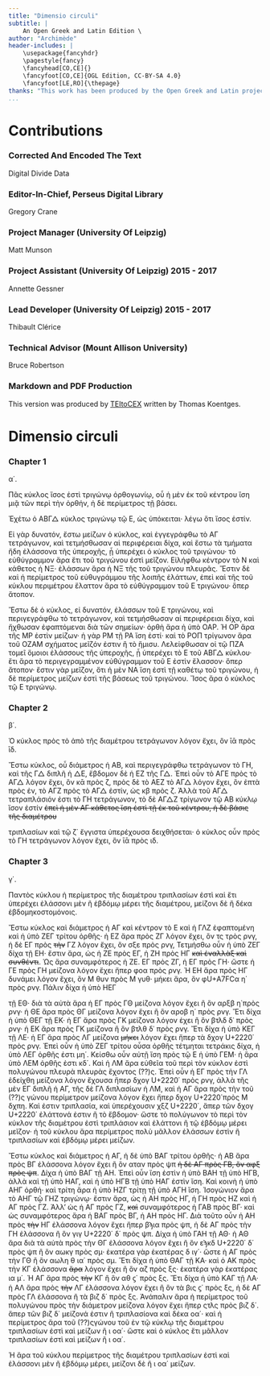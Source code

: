 ```yaml
---
title: "Dimensio circuli"
subtitle: |
	An Open Greek and Latin Edition \ 
author: "Archimède"
header-includes: | 
	\usepackage{fancyhdr}
	\pagestyle{fancy}
	\fancyhead[CO,CE]{}
	\fancyfoot[CO,CE]{OGL Edition, CC-BY-SA 4.0}
	\fancyfoot[LE,RO]{\thepage}
thanks: "This work has been produced by the Open Greek and Latin project through the help of volunteers. See contributions for details."
...
```


# Contributions


### Corrected And Encoded The Text

Digital Divide Data  
  
### Editor-In-Chief, Perseus Digital Library

Gregory Crane  
  
### Project Manager (University Of Leipzig)

Matt Munson  
  
### Project Assistant (University Of Leipzig) 2015 - 2017

Annette Gessner  
  
### Lead Developer (University Of Leipzig) 2015 - 2017

Thibault Clérice  
  
### Technical Advisor (Mount Allison University)

Bruce Robertson  
  
### Markdown and PDF Production

This version was produced by [TEItoCEX](https://github.com/ThomasK81/TEItoCEX) written by Thomas Koentges.

# Dimensio circuli

### Chapter 1

<head>α΄.</head>
<p>Πᾶς κύκλος ἴσος ἐστὶ τριγώνῳ ὀρθογωνίῳ, οὗ ἡ μὲν ἐκ
τοῦ κέντρου ἴση μιᾷ τῶν περὶ τὴν ὀρθήν, ἡ δὲ περίμετρος
τῇ βάσει.</p>
<lb n="5"/> <p>Ἐχέτω ὁ ΑΒΓ&#9651; κύκλος τριγώνῳ τῷ Ε, ὡς ὑπόκειται·
λέγω ὅτι ἴσος ἐστίν.</p>
<figure><graphic url="http://heml.mta.ca/lace/sidebysideview2/12882220"/></figure>
<p>Εἰ γὰρ δυνατόν, ἔστω μείζων ὁ κύκλος, καὶ ἐγγεγράφθω
τὸ ΑΓ τετράγωνον, καὶ τετμήσθωσαν αἱ περιφέρειαι δίχα,
καὶ ἔστω τὰ τμήματα ἤδη ἐλάσσονα τῆς ὑπεροχῆς, ᾗ
<lb n="10"/> ὑπερέχει ὁ κύκλος τοῦ τριγώνου· τὸ εὐθύγραμμον ἄρα
ἔτι τοῦ τριγώνου ἐστὶ μεῖζον. Εἰλήφθω κέντρον τὸ Ν καὶ
κάθετος ἡ ΝΞ· ἐλάσσων ἄρα ἡ ΝΞ τῆς τοῦ τριγώνου
πλευρᾶς. Ἔστιν δὲ καὶ ἡ περίμετρος τοῦ εὐθυγράμμου τῆς

<pb n="139"/>
λοιπῆς ἐλάττων, ἐπεὶ καὶ τῆς τοῦ κύκλου περιμέτρου
ἔλαττον ἄρα τὸ εὐθύγραμμον τοῦ Ε τριγώνου· ὅπερ
ἄτοπον.</p>
<figure><graphic url="http://heml.mta.ca/lace/sidebysideview2/12882220"/></figure>
<p>Ἔστω δὲ ὁ κύκλος, εἰ δυνατόν, ἐλάσσων τοῦ Ε τριγώνου,
<lb n="5"/> καὶ περιγεγράφθω τὸ τετράγωνον, καὶ τετμήσθωσαν αἱ
περιφέρειαι δίχα, καὶ ἤχθωσαν ἐφαπτόμεναι διὰ τῶν
σημείων· ὀρθὴ ἄρα ἡ ὑπὸ ΟΑΡ. Ἡ ΟΡ ἄρα τῆς ΜΡ ἐστὶν
μείζων· ἡ γὰρ ΡΜ τῇ ΡΑ ἴση ἐστί· καὶ τὸ ΡΟΠ τρίγωνον
ἄρα τοῦ ΟΖΑΜ σχήματος μεῖζόν ἐστιν ἢ τὸ ἥμισυ. Λελείφθωσαν
<lb n="10"/> οἱ τῷ ΠΖΑ τομεῖ ὅμοιοι ἐλάσσους τῆς ὑπεροχῆς,
ᾗ ὑπερέχει τὸ Ε τοῦ ΑΒΓ&#9651; κύκλου· ἔτι ἄρα τὸ περιγεγραμμένον
εὐθύγραμμον τοῦ Ε ἐστὶν ἔλασσον· ὅπερ
ἄτοπον· ἔστιν γὰρ μεῖζον, ὅτι ἡ μὲν ΝΑ ἴση ἐστὶ τῇ
καθέτῳ τοῦ τριγώνου, ἡ δὲ περίμετρος μείζων ἐστὶ τῆς
<lb n="15"/> βάσεως τοῦ τριγώνου. Ἴσος ἄρα ὁ κύκλος τῷ Ε τριγώνῳ.</p>


### Chapter 2

<head>β΄.</head>
<p>Ὁ κύκλος πρὸς τὸ ἀπὸ τῆς διαμέτρου τετράγωνον
λόγον ἔχει, ὃν ῑᾱ πρὸς ῑδ.</p>
<p>Ἔστω κύκλος, οὗ διάμετρος ἡ ΑΒ, καὶ περιγεγράφθω
<lb n="20"/> τετράγωνον τὸ ΓΗ, καὶ τῆς Γ&#9651; διπλῆ ἡ &#9651;Ε, ἕβδομον δὲ ἡ
ΕΖ τῆς Γ&#9651;. Ἐπεὶ οὖν τὸ ΑΓΕ πρὸς τὸ ΑΓ&#9651; λόγον ἔχει,
ὃν κᾱ πρὸς ζ, πρὸς δὲ τὸ ΑΕΖ τὸ ΑΓ&#9651; λόγον ἔχει, ὃν ἑπτὰ

<pb n="140"/>
πρὸς ἐν, τὸ ΑΓΖ πρὸς τὸ ΑΓ&#9651; ἐστίν, ὡς κβ πρὸς ζ. Ἀλλὰ
τοῦ ΑΓ&#9651; τετραπλάσιόν ἐστι τὸ ΓΗ τετράγωνον, τὸ δὲ
ΑΓ&#9651;Ζ τρίγωνον τῷ ΑΒ κύκλῳ ἴσον ἐστίν <del>ἐπεὶ ἡ μὲν ΑΓ
κάθετος ἴση ἐστὶ τῇ ἐκ τοῦ κέντρου, ἡ δὲ βάσις τῆς διαμέτρου
<figure><graphic url="http://heml.mta.ca/lace/sidebysideview2/12882220"/></figure>
<lb n="5"/> τριπλασίων καὶ τῷ ζ΄ ἔγγιστα ὑπερέχουσα δειχθήσεται</del>·
ὁ κύκλος οὖν πρὸς τὸ ΓΗ τετράγωνον λόγον ἔχει,
ὃν ῑᾱ πρὸς ιδ.</p>


### Chapter 3

<head>γ΄.</head>
<p>Παντὸς κύκλου ἡ περίμετρος τῆς διαμέτρου τριπλασίων
<lb n="10"/> ἐστὶ καὶ ἔτι ὑπερέχει ἐλάσσονι μὲν ἢ ἑβδόμῳ μέρει τῆς
διαμέτρου, μείζονι δὲ ἢ δέκα ἑβδομηκοστομόνοις.</p>
<p>Ἔστω κύκλος καὶ διάμετρος ἡ ΑΓ καὶ κέντρον τὸ Ε καὶ
ἡ ΓΛΖ ἐφαπτομένη καὶ ἡ ὑπὸ ΖΕΓ τρίτου ὀρθῆς· ἡ ΕΖ
ἄρα πρὸς ΖΓ λόγον ἔχει, ὃν τς τρὸς ρνγ, ἡ δὲ ΕΓ πρὸς
<lb n="15"/> <del>τὴν</del> ΓΖ λόγον ἔχει, ὃν σξε πρὸς ρνγ, Τετμήσθω οὖν ἡ
ὑπὸ ΖΕΓ δίχα τῇ ΕΗ· ἔστιν ἄρα, ὡς ἡ ΖΕ πρὸς ΕΓ, ἡ ΖΗ

<pb n="141"/>
πρὸς ΗΓ <del>καὶ ἐναλλὰξ καὶ συνθέντι</del>. Ὡς ἄρα συναμφότερος
ἡ ΖΕ. ΕΓ πρὸς ΖΓ, ἡ ΕΓ πρὸς ΓΗ· ὥστε ἡ ΓΕ πρὸς
ΓΗ μείζονα λόγον ἔχει ἤπερ φοα πρὸς ρνγ. Ἡ ΕΗ ἄρα
πρὸς ΗΓ δυνάμει λόγον ἔχει, ὃν Μ θυν πρὸς Μ γυθ·
<lb n="5"/> μήκει ἄρα, ὃν φU+A7FCα η΄ πρὸς ρνγ. Πάλιν δίχα ἡ ὑπὸ ΗΕΓ
<figure><graphic url="http://heml.mta.ca/lace/sidebysideview2/12882220"/></figure>
τῇ ΕΘ· διὰ τὰ αὐτὰ ἄρα ἡ ΕΓ πρὸς ΓΘ μείζονα λόγον
ἔχει ἢ ὃν αρξβ η΄πρὸς ρνγ· ἡ ΘΕ ἄρα πρὸς ΘΓ μείζονα
λόγον ἔχει ἢ ὃν αροβ η΄ πρὸς ρνγ. Ἔτι δίχα ἡ ὑπὸ ΘΕΓ
τῇ ΕΚ· ἡ ΕΓ ἄρα πρὸς ΓΚ μείζονα λόγον ἐχει ἢ ὃν βτλδ
<lb n="10"/> δ᾿ πρὸς ρνγ· ἡ ΕΚ ἄρα πρὸς ΓΚ μείζονα ἢ ὃν βτλθ δ᾿ πρὸς
ρνγ. Ἔτι δίχα ἡ ὑπὸ ΚΕΓ τῇ ΛΕ· ἡ ΕΓ ἄρα πρὸς ΛΓ
μείζονα <del>μήκει</del> λόγον ἔχει ἤπερ τὰ δχογ U+2220΄ πρὸς ρνγ.
Ἐπεὶ οὖν ἡ ὑπὸ ΖΕΓ τρίτου οὖσα ὀρθῆς τέτμηται τετράκις
δίχα, ἡ ὑπὸ ΛΕΓ ὀρθῆς ἐστι μη΄. Κείσθω οὖν αὐτῇ ἴση
<lb n="15"/> πρὸς τῷ Ε ἡ ὑπὸ ΓΕΜ· ἡ ἄρα ὑπὸ ΛΕΜ ὀρθῆς ἐστι κδ΄.
Καὶ ἡ ΛΜ ἄρα εὐθεῖα τοῦ περὶ τὸν κύκλον ἐστὶ πολυγώνου
πλευρὰ πλευρὰς ἔχοντος (??)ς. Ἐπεὶ οὖν ἡ ΕΓ πρὸς τὴν

<pb n="142"/>
ΓΛ ἐδείχθη μείζονα λόγον ἔχουσα ἤπερ δχογ U+2220΄ πρὸς ρνγ,
ἀλλὰ τῆς μὲν ΕΓ διπλῆ ἡ ΑΓ, τῆς δὲ ΓΛ διπλασίων ἡ ΛΜ,
καὶ ἡ ΑΓ ἄρα πρὸς τὴν τοῦ (??)ς γώνου περίμετρον μείζονα
λόγον ἔχει ἤπερ δχογ U+2220΄πρὸς Μ δχπη. Καὶ ἐστιν τριπλασία,
<lb n="5"/> καὶ ὑπερέχουσιν χξζ U+2220΄, ἅπερ τῶν δχογ U+2220΄ ἐλάττονά
ἐστιν ἢ τὸ ἕβδομον· ὥστε τὸ πολύγωνον τὸ περὶ τὸν
κύκλον τῆς διαμέτρου ἐστὶ τριπλάσιον καὶ ἐλάττονι ἢ τῷ
ἑβδόμῳ μέρει μεῖζον· ἡ τοῦ κύκλου ἄρα περίμετρος πολὺ
μᾶλλον ἐλάσσων ἐστὶν ἢ τριπλασίων καὶ ἑβδόμῳ μέρει
<lb n="10"/> μείζων.</p>
<figure><graphic url="http://heml.mta.ca/lace/sidebysideview2/12882220"/></figure>
<p>Ἔστω κύκλος καὶ διάμετρος ἡ ΑΓ, ἡ δὲ ὑπὸ ΒΑΓ
τρίτου ὀρθῆς· ἡ ΑΒ ἄρα πρὸς ΒΓ ἐλάσσονα λόγον ἔχει
ἢ ὃν αταν πρὸς ψπ <del>ἡ δὲ ΑΓ πρὸς ΓΒ, ὃν αφξ πρὸς ψπ</del>.
Δίχα ἡ ὑπὸ ΒΑΓ τῇ ΑΗ. Ἐπεὶ οὖν ἴση ἐστὶν ἡ ὑπὸ ΒΑΗ
<lb n="15"/> τῇ ὑπὸ ΗΓΒ, ἀλλὰ καὶ τῇ ὑπὸ ΗΑΓ, καὶ ἡ ὑπὸ ΗΓΒ τῇ
ὑπὸ ΗΑΓ ἐστὶν ἴση. Καὶ κοινὴ ἡ ὑπὸ ΑΗΓ ὀρθή·
καὶ τρίτη ἄρα ἡ ὑπὸ ΗΖΓ τρίτῃ τῇ ὑπὸ ΑΓΗ ἴση. Ἰσογώνιον
ἄρα τὸ ΑΗΓ τῷ ΓΗΖ τριγώνῳ· ἔστιν ἄρα, ὡς ἡ ΑΗ πρὸς
ΗΓ, ἡ ΓΗ πρὸς ΗΖ καὶ ἡ ΑΓ πρὸς ΓΖ. Ἀλλʼ ὡς ἡ ΑΓ
<lb n="20"/> πρὸς ΓΖ, <del>καὶ</del> συναμφότερος ἡ ΓΑΒ πρὸς ΒΓ· καὶ ὡς
συναμφότερος ἄρα ἡ ΒΑΓ πρὸς ΒΓ, ἡ ΑΗ πρὸς ΗΓ. Διὰ

<pb n="143"/>
τοῦτο οὖν ἡ ΑΗ πρὸς <del>τὴν</del> ΗΓ ἐλάσσονα λόγον ἔχει
ἤπερ βϡια πρὸς ψπ, ἡ δὲ ΑΓ πρὸς τὴν ΓΗ ἐλάσσονα ἢ
ὃν γιγ U+2220΄ δ΄ πρὸς ψπ. Δίχα ἡ ὑπὸ ΓΑΗ τῇ ΑΘ· ἡ ΑΘ
ἄρα διὰ τὰ αὐτὰ πρὸς τὴν ΘΓ ἐλάσσονα λόγον ἔχει ἢ ὃν
<lb n="5"/> εϡκδ U+2220΄ δ΄ πρὸς ψπ ἢ ὃν αωκγ πρὸς σμ· ἑκατέρα γὰρ
ἑκατέρας δ ιγ΄· ὥστε ἡ ΑΓ πρὸς τὴν ΓΘ ἢ ὃν αωλη θ ια΄
πρὸς σμ. Ἔτι δίχα ἡ ὑπὸ ΘΑΓ τῇ ΚΑ· καὶ ὁ ΑΚ πρὸς
τὴν ΚΓ ἐλάσσονα <del>ἄρα</del> λόγον ἔχει ἢ ὃν αζ πρὸς ξς·
ἑκατέρα γὰρ ἑκατέρας ια μ΄. Ἡ ΑΓ ἄρα πρὸς <del>τὴν</del> ΚΓ ἢ
<lb n="10"/> ὃν αθ ϛ΄ πρὸς ξς. Ἔτι δίχα ἡ ὑπὸ ΚΑΓ τῇ ΛΑ· ἡ ΑΛ ἄρα
πρὸς <del>τὴν</del> ΛΓ ἐλάσσονα λόγον ἔχει ἢ ὃν τὰ βις ϛ΄ πρὸς
ξς, ἡ δὲ ΑΓ πρὸς ΓΛ ἐλάσσονα ἢ τὰ βιζ δ΄ πρὸς ξς.
Ἀνάπαλιν ἄρα ἡ περίμετρος τοῦ πολυγώνου πρὸς τὴν
διάμετρον μείζονα λόγον ἔχει ἤπερ ςτλς πρὸς βιζ δ΄. ἅπερ
<lb n="15"/> τῶν βιζ δ΄ μείζονά ἐστιν ἢ τριπλασίονα καὶ δέκα οα΄· καὶ
ἡ περίμετρος ἄρα τοῦ (??)ςγώνου τοῦ ἐν τῷ κύκλῳ τῆς
διαμέτρου τριπλασίων ἐστὶ καὶ μείζων ἢ ι οα΄· ὥστε καὶ
ὁ κύκλος ἔτι μᾶλλον τριπλασίων ἐστὶ καὶ μείζων ἢ ι οα΄.</p>
<p>Ἡ ἄρα τοῦ κύκλου περίμετρος τῆς διαμέτρου τριπλασίων
<lb n="20"/> ἐστὶ καὶ ἐλάσσονι μὲν ἢ ἑβδόμῳ μέρει, μείζονι δὲ ἢ ι οα΄
μείζων.</p>

